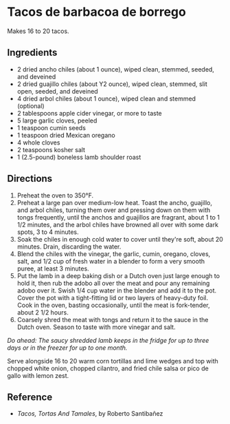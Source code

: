 # Tacos de barbacoa de borrego 

Makes 16 to 20 tacos.

## Ingredients
- 2 dried ancho chiles (about 1 ounce), wiped clean, stemmed, seeded, and deveined
- 2 dried guajillo chiles (about Y2 ounce), wiped clean, stemmed, slit open, seeded, and deveined
- 4 dried arbol chiles (about 1 ounce), wiped clean and stemmed (optional)
- 2 tablespoons apple cider vinegar, or more to taste
- 5 large garlic cloves, peeled
- 1 teaspoon cumin seeds
- 1 teaspoon dried Mexican oregano 
- 4 whole cloves 
- 2 teaspoons kosher salt
- 1 (2.5-pound) boneless lamb shoulder roast 

## Directions
1. Preheat the oven to 350°F. 
2. Preheat a large pan over medium-low heat. Toast the ancho, guajillo, and arbol chiles, turning them over and pressing down on them with tongs frequently, until the anchos and guajillos are fragrant, about 1 to 1 1/2 minutes, and the arbol chiles have browned all over with some dark spots, 3 to 4 minutes.
3. Soak the chiles in enough cold water to cover until they're soft, about 20 minutes. Drain, discarding the water.
4. Blend the chiles with the vinegar, the garlic, cumin, oregano, cloves, salt, and 1/2 cup of fresh water in a blender to form a very smooth puree, at least 3 minutes.
5. Put the lamb in a deep baking dish or a Dutch oven just large enough to hold it, then rub the adobo all over the meat and pour any remaining adobo over it. Swish 1/4 cup water in the blender and add it to the pot. Cover the pot with a tight-fitting lid or two layers of heavy-duty foil. Cook in the oven, basting occasionally, until the meat is fork-tender, about 2 1/2 hours.
6. Coarsely shred the meat with tongs and return it to the sauce in the Dutch oven. Season to taste with more vinegar and salt.

*Do ahead: The saucy shredded lamb keeps in the fridge for up to three days or in the freezer for up to one month.*

Serve alongside 16 to 20 warm corn tortillas and lime wedges and top with chopped white onion, chopped cilantro, and fried chile salsa or pico de gallo with lemon zest. 

## Reference
* *Tacos, Tortas And Tamales*, by Roberto Santibañez